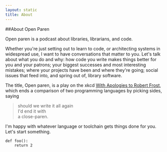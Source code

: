 ```yaml
---
layout: static
title: About
---
```


##About Open Paren

Open paren is a podcast about libraries, librarians, and code.

Whether you're just setting out to learn to code, or architecting systems in widespread use, I want to have conversations that matter to you. Let's talk about what you do and why: how code you write makes things better for you and your patrons; your biggest successes and most interesting mistakes; where your projects have been and where they're going; social issues that feed into, and spring out of,  library software.

The title, Open paren, is a play on the xkcd [With Apologies to Robert Frost](https://xkcd.com/312/), which ends a comparison of two programming languages by picking sides, saying 

> should we write it all again  
> I'd end it with   
> a close-paren.

I'm happy with whatever language or toolchain gets things done for you. Let's start something.

    def foo():
        return 2